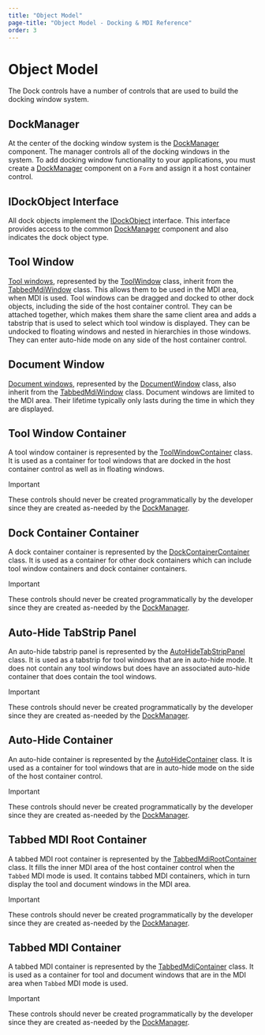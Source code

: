```yaml
---
title: "Object Model"
page-title: "Object Model - Docking & MDI Reference"
order: 3
---
```

# Object Model

The Dock controls have a number of controls that are used to build the docking window system.

## DockManager

At the center of the docking window system is the [DockManager](xref:ActiproSoftware.UI.WinForms.Controls.Docking.DockManager) component.  The manager controls all of the docking windows in the system.  To add docking window functionality to your applications, you must create a [DockManager](xref:ActiproSoftware.UI.WinForms.Controls.Docking.DockManager) component on a `Form` and assign it a host container control.

## IDockObject Interface

All dock objects implement the [IDockObject](xref:ActiproSoftware.UI.WinForms.Controls.Docking.IDockObject) interface.  This interface provides access to the common [DockManager](xref:ActiproSoftware.UI.WinForms.Controls.Docking.DockManager) component and also indicates the dock object type.

## Tool Window

[Tool windows](tool-windows.md), represented by the [ToolWindow](xref:ActiproSoftware.UI.WinForms.Controls.Docking.ToolWindow) class, inherit from the [TabbedMdiWindow](xref:ActiproSoftware.UI.WinForms.Controls.Docking.TabbedMdiWindow) class.  This allows them to be used in the MDI area, when MDI is used.  Tool windows can be dragged and docked to other dock objects, including the side of the host container control.  They can be attached together, which makes them share the same client area and adds a tabstrip that is used to select which tool window is displayed.  They can be undocked to floating windows and nested in hierarchies in those windows.  They can enter auto-hide mode on any side of the host container control.

## Document Window

[Document windows](document-windows.md), represented by the [DocumentWindow](xref:ActiproSoftware.UI.WinForms.Controls.Docking.DocumentWindow) class, also inherit from the [TabbedMdiWindow](xref:ActiproSoftware.UI.WinForms.Controls.Docking.TabbedMdiWindow) class.  Document windows are limited to the MDI area.  Their lifetime typically only lasts during the time in which they are displayed.

## Tool Window Container

A tool window container is represented by the [ToolWindowContainer](xref:ActiproSoftware.UI.WinForms.Controls.Docking.ToolWindowContainer) class.  It is used as a container for tool windows that are docked in the host container control as well as in floating windows.

> [!IMPORTANT]
> These controls should never be created programmatically by the developer since they are created as-needed by the [DockManager](xref:ActiproSoftware.UI.WinForms.Controls.Docking.DockManager).

## Dock Container Container

A dock container container is represented by the [DockContainerContainer](xref:ActiproSoftware.UI.WinForms.Controls.Docking.DockContainerContainer) class.  It is used as a container for other dock containers which can include tool window containers and dock container containers.

> [!IMPORTANT]
> These controls should never be created programmatically by the developer since they are created as-needed by the [DockManager](xref:ActiproSoftware.UI.WinForms.Controls.Docking.DockManager).

## Auto-Hide TabStrip Panel

An auto-hide tabstrip panel is represented by the [AutoHideTabStripPanel](xref:ActiproSoftware.UI.WinForms.Controls.Docking.AutoHideTabStripPanel) class.  It is used as a tabstrip for tool windows that are in auto-hide mode.  It does not contain any tool windows but does have an associated auto-hide container that does contain the tool windows.

> [!IMPORTANT]
> These controls should never be created programmatically by the developer since they are created as-needed by the [DockManager](xref:ActiproSoftware.UI.WinForms.Controls.Docking.DockManager).

## Auto-Hide Container

An auto-hide container is represented by the [AutoHideContainer](xref:ActiproSoftware.UI.WinForms.Controls.Docking.AutoHideContainer) class.  It is used as a container for tool windows that are in auto-hide mode on the side of the host container control.

> [!IMPORTANT]
> These controls should never be created programmatically by the developer since they are created as-needed by the [DockManager](xref:ActiproSoftware.UI.WinForms.Controls.Docking.DockManager).

## Tabbed MDI Root Container

A tabbed MDI root container is represented by the [TabbedMdiRootContainer](xref:ActiproSoftware.UI.WinForms.Controls.Docking.TabbedMdiRootContainer) class.  It fills the inner MDI area of the host container control when the `Tabbed` MDI mode is used.  It contains tabbed MDI containers, which in turn display the tool and document windows in the MDI area.

> [!IMPORTANT]
> These controls should never be created programmatically by the developer since they are created as-needed by the [DockManager](xref:ActiproSoftware.UI.WinForms.Controls.Docking.DockManager).

## Tabbed MDI Container

A tabbed MDI container is represented by the [TabbedMdiContainer](xref:ActiproSoftware.UI.WinForms.Controls.Docking.TabbedMdiContainer) class.  It is used as a container for tool and document windows that are in the MDI area when `Tabbed` MDI mode is used.

> [!IMPORTANT]
> These controls should never be created programmatically by the developer since they are created as-needed by the [DockManager](xref:ActiproSoftware.UI.WinForms.Controls.Docking.DockManager).
